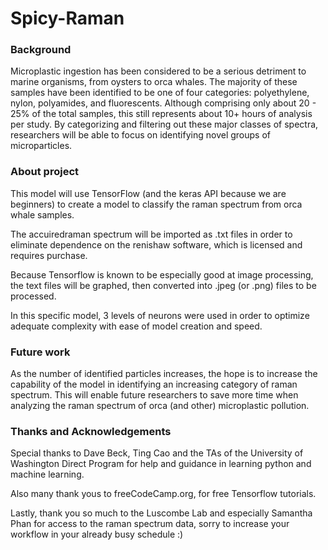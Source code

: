 # Spicy-Raman

### Background
Microplastic ingestion has been considered to be a serious detriment to marine organisms, from oysters to orca whales. The majority of these samples have been identified to be one of four categories: polyethylene, nylon, polyamides, and fluorescents. Although comprising only about 20 - 25% of the total samples, this still represents about 10+ hours of analysis per study. By categorizing and filtering out these major classes of spectra, researchers will be able to focus on identifying novel groups of microparticles.

### About project
This model will use TensorFlow (and the keras API because we are beginners) to create a model to classify the raman spectrum from orca whale samples. 

The accuiredraman spectrum will be imported as .txt files in order to eliminate dependence on the renishaw software, which is licensed and requires purchase. 

Because Tensorflow is known to be especially good at image processing, the text files will be graphed, then converted into .jpeg (or .png) files to be processed. 

In this specific model, 3 levels of neurons were used in order to optimize adequate complexity with ease of model creation and speed. 


### Future work
As the number of identified particles increases, the hope is to increase the capability of the model in identifying an increasing category of raman spectrum. This will enable future researchers to save more time when analyzing the raman spectrum of orca (and other) microplastic pollution.

### Thanks and Acknowledgements
Special thanks to Dave Beck, Ting Cao and the TAs of the University of Washington Direct Program for help and guidance in learning python and machine learning.

Also many thank yous to freeCodeCamp.org, for free Tensorflow tutorials.

Lastly, thank you so much to the Luscombe Lab and especially Samantha Phan for access to the raman spectrum data, sorry to increase your workflow in your already busy schedule :)